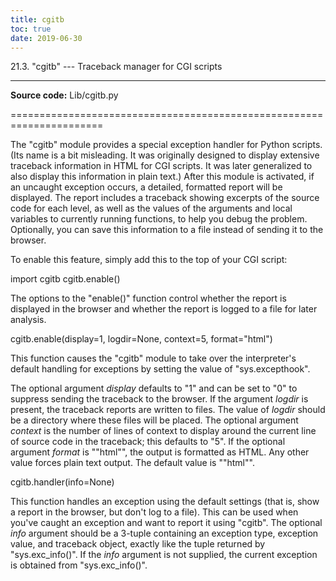```yaml
---
title: cgitb
toc: true
date: 2019-06-30
---
```

21.3. "cgitb" --- Traceback manager for CGI scripts
***************************************************

**Source code:** Lib/cgitb.py

======================================================================

The "cgitb" module provides a special exception handler for Python
scripts. (Its name is a bit misleading.  It was originally designed to
display extensive traceback information in HTML for CGI scripts.  It
was later generalized to also display this information in plain text.)
After this module is activated, if an uncaught exception occurs, a
detailed, formatted report will be displayed.  The report includes a
traceback showing excerpts of the source code for each level, as well
as the values of the arguments and local variables to currently
running functions, to help you debug the problem.  Optionally, you can
save this information to a file instead of sending it to the browser.

To enable this feature, simply add this to the top of your CGI script:

   import cgitb
   cgitb.enable()

The options to the "enable()" function control whether the report is
displayed in the browser and whether the report is logged to a file
for later analysis.

cgitb.enable(display=1, logdir=None, context=5, format="html")

   This function causes the "cgitb" module to take over the
   interpreter's default handling for exceptions by setting the value
   of "sys.excepthook".

   The optional argument *display* defaults to "1" and can be set to
   "0" to suppress sending the traceback to the browser. If the
   argument *logdir* is present, the traceback reports are written to
   files.  The value of *logdir* should be a directory where these
   files will be placed. The optional argument *context* is the number
   of lines of context to display around the current line of source
   code in the traceback; this defaults to "5". If the optional
   argument *format* is ""html"", the output is formatted as HTML.
   Any other value forces plain text output.  The default value is
   ""html"".

cgitb.handler(info=None)

   This function handles an exception using the default settings (that
   is, show a report in the browser, but don't log to a file). This
   can be used when you've caught an exception and want to report it
   using "cgitb".  The optional *info* argument should be a 3-tuple
   containing an exception type, exception value, and traceback
   object, exactly like the tuple returned by "sys.exc_info()".  If
   the *info* argument is not supplied, the current exception is
   obtained from "sys.exc_info()".
